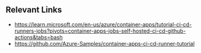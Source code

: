 ## Relevant Links

* https://learn.microsoft.com/en-us/azure/container-apps/tutorial-ci-cd-runners-jobs?pivots=container-apps-jobs-self-hosted-ci-cd-github-actions&tabs=bash
* https://github.com/Azure-Samples/container-apps-ci-cd-runner-tutorial
